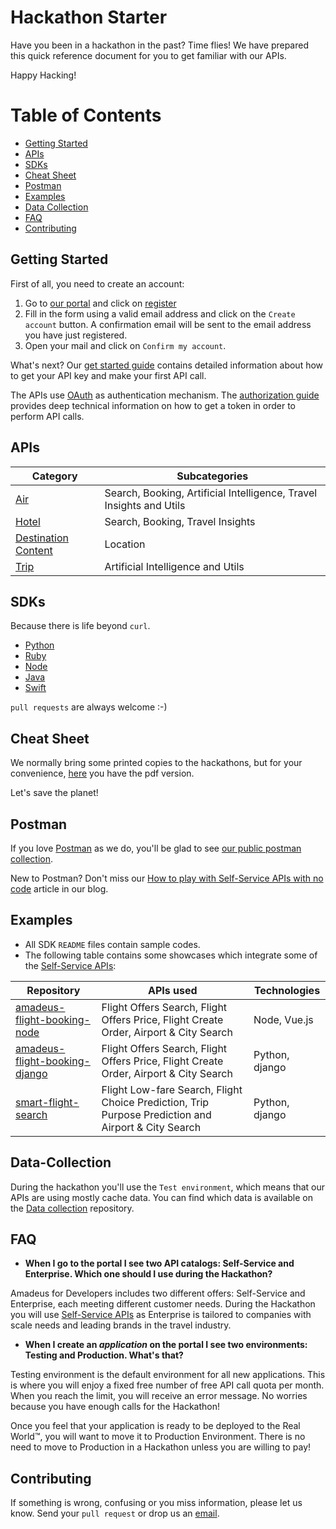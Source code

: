 # Hackathon Starter

Have you been in a hackathon in the past? Time flies! We have prepared this quick reference document for you to get familiar with our APIs.

Happy Hacking!

# Table of Contents

- [Getting Started](#getting-started)
- [APIs](#apis)
- [SDKs](#sdks)
- [Cheat Sheet](#cheatsheet)
- [Postman](#postman)
- [Examples](#examples)
- [Data Collection](#data-collection)
- [FAQ](#FAQ)
- [Contributing](#contributing)


## Getting Started

First of all, you need to create an account:

1. Go to [our portal](https://developers.amadeus.com) and click on [register](https://developers.amadeus.com/create-account)
2. Fill in the form using a valid email address and click on the `Create account` button. A confirmation email will be sent to the email address you have just registered.
3. Open your mail and click on `Confirm my account`.

What's next? Our [get started guide](https://developers.amadeus.com/get-started/category?id=80&durl=335&parentId=NaN) contains detailed information about how to get your API key and make your first API call.

The APIs use [OAuth](https://en.wikipedia.org/wiki/OAuth) as authentication mechanism. The [authorization guide](https://github.com/amadeus4dev/developer-guides/blob/master/guides/authorization.md) provides deep technical information on how to get a token in order to perform API calls.

## APIs 

| Category | Subcategories |
| ----------------------------------------------- | ---------------------------------------------------------------------------- |
| [Air](https://developers.amadeus.com/self-service/category/air) | Search, Booking, Artificial Intelligence, Travel Insights and Utils |
| [Hotel](https://developers.amadeus.com/self-service/category/hotel) | Search, Booking, Travel Insights |
| [Destination Content](https://developers.amadeus.com/self-service/category/destination-content) | Location |
| [Trip](https://developers.amadeus.com/self-service/category/trip) | Artificial Intelligence and Utils |

## SDKs

Because there is life beyond `curl`.

- [Python](https://github.com/amadeus4dev/amadeus-python)
- [Ruby](https://github.com/amadeus4dev/amadeus-ruby)
- [Node](https://github.com/amadeus4dev/amadeus-node)
- [Java](https://github.com/amadeus4dev/amadeus-java)
- [Swift](https://github.com/amadeus4dev/amadeus-swift)

`pull requests` are always welcome :-)

## Cheat Sheet

We normally bring some printed copies to the hackathons, but for your convenience, [here](https://github.com/amadeus4dev/hackathon-starter/blob/master/cheatsheets/amadeus4dev.pdf) you have the pdf version.

Let's save the planet!

## Postman

If you love [Postman](https://www.getpostman.com/) as we do, you'll be glad to see [our public postman collection](https://documenter.getpostman.com/view/2672636/RWEcPfuJ).

New to Postman? Don't miss our [How to play with Self-Service APIs with no code](https://developers.amadeus.com/blog/read?tab=0&category=Technical%20tips&id=573&dateId=4&year=2019) article in our blog.

## Examples

- All SDK `README` files contain sample codes.
- The following table contains some showcases which integrate some of the [Self-Service APIs](https://developers.amadeus.com/self-service/):

| Repository | APIs used | Technologies |
| ----------------------------------------------- | ---------------------------------------------------------------------------- | ------------------------------------------------------|
| [amadeus-flight-booking-node](https://github.com/amadeus4dev/amadeus-flight-booking-node) | Flight Offers Search, Flight Offers Price, Flight Create Order, Airport & City Search | Node, Vue.js |
| [amadeus-flight-booking-django](https://github.com/amadeus4dev/amadeus-flight-booking-django) | Flight Offers Search, Flight Offers Price, Flight Create Order, Airport & City Search | Python, django |
| [smart-flight-search](https://github.com/amadeus4dev/smart-flight-search) | Flight Low-fare Search, Flight Choice Prediction, Trip Purpose Prediction and Airport & City Search | Python, django |


## Data-Collection

During the hackathon you'll use the `Test environment`, which means that our APIs are using mostly cache data. You can find which data is available on the [Data collection](http://github.com/amadeus4dev/data-collection) repository.

## FAQ

* **When I go to the portal I see two API catalogs: Self-Service and Enterprise. Which one should I use during the Hackathon?**

Amadeus for Developers includes two different offers: Self-Service and
Enterprise, each meeting different customer needs. During the Hackathon you
will use [Self-Service APIs](https://developers.amadeus.com/self-service/) as
Enterprise is tailored to companies with scale needs and leading brands in the
travel industry.

* **When I create an *application* on the portal I see two environments: Testing and Production. What's that?**

Testing environment is the default environment for all new applications. This
is where you will enjoy a fixed free number of free API call quota per month.
When you reach the limit, you will receive an error message. No worries because
you have enough calls for the Hackathon!

Once you feel that your application is ready to be deployed to the Real World™,
you will want to move it to Production Environment. There is no need to move to
Production in a Hackathon unless you are willing to pay!

## Contributing

If something is wrong, confusing or you miss information, please let us know. Send your `pull request` or drop us an [email](mailto:developers@amadeus.com).
